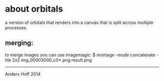 about orbitals
=============

a version of orbitals that renders into a canvas that is split across multiple processes.

merging:
--------
to merge images you can use imagemagic:
  $ montage -mode concatenate -tile 2x2 img\_00003000\_c0\*.png result.png


----
Anders Hoff 2014

